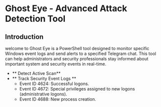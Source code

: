 # Ghost Eye - Advanced Attack Detection Tool

## Introduction

welcome to Ghost Eye is a PowerShell tool designed to monitor specific Windows event logs and send alerts to a specified Telegram chat. This tool can help administrators and security professionals stay informed about important system and security events in real-time.

- ** Detect Active Scan**
- ** Track Security Event Logs **
   - Event ID 4624: Successful logons.
   - Event ID 4672: Special privileges assigned to new logons (administrative logons).
   - Event ID 4688: New process creation.
